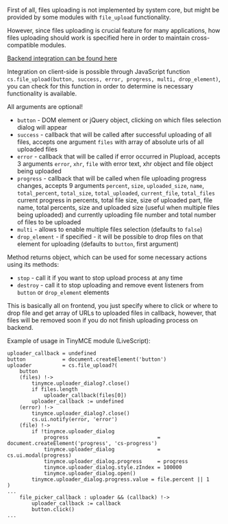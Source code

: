 First of all, files uploading is not implemented by system core, but might be provided by some modules with `file_upload` functionality.

However, since files uploading is crucial feature for many applications, how files uploading should work is specified here in order to maintain cross-compatible modules.

[Backend integration can be found here](/docs/backend-advanced/Files-uploading.md)

Integration on client-side is possible through JavaScript function `cs.file_upload(button, success, error, progress, multi, drop_element)`, you can check for this function in order to determine is necessary functionality is available.

All arguments are optional!

* `button` - DOM element or jQuery object, clicking on which files selection dialog will appear
* `success` - callback that will be called after successful uploading of all files, accepts one argument `files` with array of absolute urls of all uploaded files
* `error` - callback that will be called if error occurred in Plupload, accepts 3 arguments `error`, `xhr`, `file` with error text, xhr object and file object being uploaded
* `progress` - callback that will be called when file uploading progress changes, accepts 9 arguments `percent`, `size`, `uploaded_size`, `name`, `total_percent`, `total_size`, `total_uploaded`, `current_file`, `total_files` current progress in percents, total file size, size of uploaded part, file name, total percents, size and uploaded size (useful when multiple files being uploaded) and currently uploading file number and total number of files to be uploaded
* `multi` - allows to enable multiple files selection (defaults to `false`)
* `drop_element` - if specified - it will be possible to drop files on that element for uploading (defaults to `button`, first argument)

Method returns object, which can be used for some necessary actions using its methods:
* `stop` - call it if you want to stop upload process at any time
* `destroy` - call it to stop uploading and remove event listeners from `button` or `drop_element` elements

This is basically all on frontend, you just specify where to click or where to drop file and get array of URLs to uploaded files in callback, however, that files will be removed soon if you do not finish uploading process on backend.

Example of usage in TinyMCE module (LiveScript):
```livescript
uploader_callback = undefined
button            = document.createElement('button')
uploader          = cs.file_upload?(
    button
    (files) !->
        tinymce.uploader_dialog?.close()
        if files.length
            uploader_callback(files[0])
        uploader_callback := undefined
    (error) !->
        tinymce.uploader_dialog?.close()
        cs.ui.notify(error, 'error')
    (file) !->
        if !tinymce.uploader_dialog
            progress                             = document.createElement('progress', 'cs-progress')
            tinymce.uploader_dialog              = cs.ui.modal(progress)
            tinymce.uploader_dialog.progress     = progress
            tinymce.uploader_dialog.style.zIndex = 100000
            tinymce.uploader_dialog.open()
        tinymce.uploader_dialog.progress.value = file.percent || 1
)
...
    file_picker_callback : uploader && (callback) !->
        uploader_callback := callback
        button.click()
...
```
